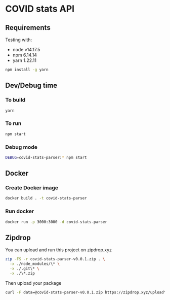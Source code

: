# COVID stats API

## Requirements

Testing with:

- node v14.17.5
- npm 6.14.14
- yarn 1.22.11

```bash
npm install -g yarn
```

## Dev/Debug time

### To build

```bash
yarn
```

### To run

```bash
npm start
```

### Debug mode

```bash
DEBUG=covid-stats-parser:* npm start
```

## Docker

### Create Docker image

```bash
docker build . -t covid-stats-parser
```

### Run docker

```bash
docker run -p 3000:3000 -d covid-stats-parser
```

## Zipdrop

You can upload and run this project on zipdrop.xyz

```bash
zip -FS -r covid-stats-parser-v0.0.1.zip . \
  -x ./node_modules/\* \
  -x ./.git\* \
  -x ./\*.zip
```

Then upload your package

```bash
curl -F data=@covid-stats-parser-v0.0.1.zip https://zipdrop.xyz/upload\?token\=anytoken
```
